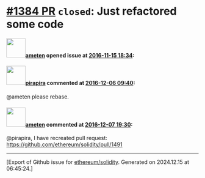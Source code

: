 # [\#1384 PR](https://github.com/ethereum/solidity/pull/1384) `closed`: Just refactored some code

#### <img src="https://avatars.githubusercontent.com/u/4614623?u=7ad7c52b09731a99d93723c6bc4891244b72d1eb&v=4" width="50">[ameten](https://github.com/ameten) opened issue at [2016-11-15 18:34](https://github.com/ethereum/solidity/pull/1384):



#### <img src="https://avatars.githubusercontent.com/u/44281?u=19789513178700ad73a6cf535a40fbbfdc1ad615&v=4" width="50">[pirapira](https://github.com/pirapira) commented at [2016-12-06 09:40](https://github.com/ethereum/solidity/pull/1384#issuecomment-265104666):

@ameten please rebase.

#### <img src="https://avatars.githubusercontent.com/u/4614623?u=7ad7c52b09731a99d93723c6bc4891244b72d1eb&v=4" width="50">[ameten](https://github.com/ameten) commented at [2016-12-07 19:30](https://github.com/ethereum/solidity/pull/1384#issuecomment-265547848):

@pirapira, I have recreated pull request: https://github.com/ethereum/solidity/pull/1491


-------------------------------------------------------------------------------



[Export of Github issue for [ethereum/solidity](https://github.com/ethereum/solidity). Generated on 2024.12.15 at 06:45:24.]
